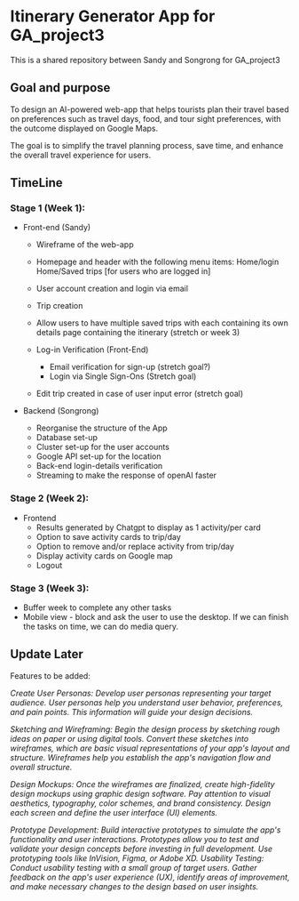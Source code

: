 # Itinerary Generator App for GA_project3
This is a shared repository between Sandy and Songrong for GA_project3


## Goal and purpose
To design an AI-powered web-app that helps tourists plan their travel based on preferences such as travel days, food, and tour sight preferences, with the outcome displayed on Google Maps. 

The goal is to simplify the travel planning process, save time, and enhance the overall travel experience for users.


## TimeLine
### Stage 1 (Week 1): 

- Front-end (Sandy)

  - Wireframe of the web-app
  - Homepage and header with the following menu items:
  Home/login 
  Home/Saved trips [for users who are logged in]
  - User account creation and login via email


  - Trip creation
  - Allow users to have multiple saved trips with each containing its own details page containing the itinerary (stretch or week 3)
  - Log-in Verification (Front-End) 
    - Email verification for sign-up (stretch goal?)
    - Login via Single Sign-Ons (Stretch goal)
  - Edit trip created in case of user input error (stretch goal)

- Backend (Songrong)
  - Reorganise the structure of the App
  - Database set-up
  - Cluster set-up for the user accounts
  - Google API set-up for the location
  - Back-end login-details verification
  - Streaming to make the response of openAI faster

### Stage 2 (Week 2):

- Frontend
  - Results generated by Chatgpt to display as 1 activity/per card
  - Option to save activity cards to trip/day
  - Option to remove and/or replace activity from trip/day 
  - Display activity cards on Google map
  - Logout


### Stage 3 (Week 3): 
- Buffer week to complete any other tasks
- Mobile view - block and ask the user to use the desktop. If we can finish the tasks on time, we can do media query.


## Update Later
Features to be added: 


_Create User Personas: Develop user personas representing your target audience. User personas help you understand user behavior, preferences, and pain points. This information will guide your design decisions._


_Sketching and Wireframing: Begin the design process by sketching rough ideas on paper or using digital tools. Convert these sketches into wireframes, which are basic visual representations of your app's layout and structure. Wireframes help you establish the app's navigation flow and overall structure._


_Design Mockups: Once the wireframes are finalized, create high-fidelity design mockups using graphic design software. Pay attention to visual aesthetics, typography, color schemes, and brand consistency. Design each screen and define the user interface (UI) elements._


_Prototype Development: Build interactive prototypes to simulate the app's functionality and user interactions. Prototypes allow you to test and validate your design concepts before investing in full development. Use prototyping tools like InVision, Figma, or Adobe XD.
Usability Testing: Conduct usability testing with a small group of target users. Gather feedback on the app's user experience (UX), identify areas of improvement, and make necessary changes to the design based on user insights._

